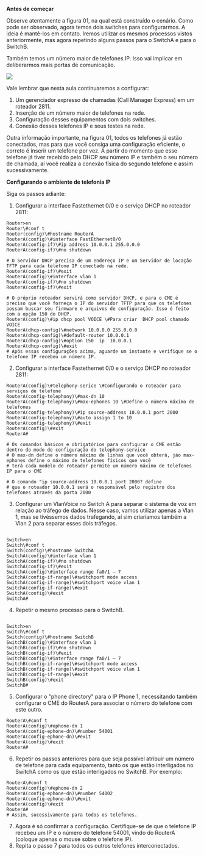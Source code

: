 **Antes de começar**

Observe atentamente a figura 01, na qual está construído o cenário. Como pode ser observado, agora temos dois switches para configurarmos. A ideia é mantê-los em contato. Iremos utilizar os mesmos processos vistos anteriormente, mas agora repetindo alguns passos para o SwitchA e para o SwitchB.

Também temos um número maior de telefones IP. Isso vai implicar em deliberarmos mais portas de comunicação.

[![](https://img.uninove.br/static/0/0/0/0/0/0/0/1/1/9/3/119300/a18i01_quasar80_100.jpg)](https://img.uninove.br/static/0/0/0/0/0/0/0/1/1/9/3/119300/a18i01_quasar80_100.jpg)

Vale lembrar que nesta aula continuaremos a configurar:

1. Um gerenciador expresso de chamadas (Call Manager Express) em um roteador 2811.
2. Inserção de um número maior de telefones na rede.
3. Configuração desses equipamentos com dois switches.
4. Conexão desses telefones IP e seus testes na rede.

Outra informação importante, na figura 01, todos os telefones já estão conectados, mas para que você consiga uma configuração eficiente, o correto é inserir um telefone por vez. A partir do momento que esse telefone já tiver recebido pelo DHCP seu número IP e também o seu número de chamada, aí você realiza a conexão física do segundo telefone e assim sucessivamente.

**Configurando o ambiente de telefonia IP**

Siga os passos adiante:

1. Configurar a interface Fastethernet 0/0 e o serviço DHCP no roteador 2811:

```Shell
Router>en
Router\#conf t
Router(config)\#hostname RouterA
RouterA(config)\#interface FastEthernet0/0
RouterA(config-if)\#ip address 10.0.0.1 255.0.0.0
RouterA(config-if)\#no shutdown
  
# O Servidor DHCP precisa de um endereço IP e um Servidor de locação TFTP para cada telefone IP conectado na rede.   
RouterA(config-if)\#exit
RouterA(config)\#interface vlan 1
RouterA(config-if)\#no shutdown
RouterA(config-if)\#exit
  
# O próprio roteador servirá como servidor DHCP, e para o CME é preciso que você forneça o IP do servidor TFTP para que os telefones possam buscar seu firmware e arquivos de configuração. Isso é feito com a opção 150 do DHCP. 
RouterA(config)\#ip dhcp pool VOICE \#Para criar  DHCP pool chamado VOICE
RouterA(dhcp-config)\#network 10.0.0.0 255.0.0.0 
RouterA(dhcp-config)\#default-router 10.0.0.1
RouterA(dhcp-config)\#option 150  ip  10.0.0.1
RouterA(dhcp-config)\#exit
# Após essas configurações acima, aguarde um instante e verifique se o telefone IP recebeu um número IP.
```

2. Configurar a interface Fastethernet 0/0 e o serviço DHCP no roteador 2811:

```Shell
RouterA(config)\#telephony-serice \#Configurando o roteador para serviços de telefone
RouterA(config-telephony)\#max-dn 10
RouterA(config-telephony)\#max-ephones 10 \#Define o número máximo de telefones
RouterA(config-telephony)\#ip source-address 10.0.0.1 port 2000
RouterA(config-telephony)\#auto assign 1 to 10
RouterA(config-telephony)\#exit
RouterA(config)\#exit
RouterA#

# Os comandos básicos e obrigatórios para configurar o CME estão dentro do modo de configuração do telephony-service
# O max-dn define o número máximo de linhas que você obterá, jáo max-ephones define o máximo de telefones físicos que você
# terá cada modelo de roteador permite um número máximo de telefones IP para o CME

# O comando "ip source-address 10.0.0.1 port 2000? define
# que o roteador 10.0.0.1 será o responsável pelo registro dos telefones através da porta 2000
```

3. Configurar um VlanVoice no Switch A para separar o sistema de voz em relação ao tráfego de dados. Nesse caso, vamos utilizar apenas a Vlan 1, mas se tivéssemos dados trafegando, aí sim criaríamos também a Vlan 2 para separar esses dois tráfegos.

```Shell

Switch>en
Switch\#conf t
Switch(config)\#hostname SwitchA
SwitchA(config)\#interface vlan 1
SwitchA(config-if)\#no shutdown
SwitchA(config-if)\#exit
SwitchA(config)\#interface range fa0/1 – 7 
SwitchA(config-if-range)\#switchport mode access
SwitchA(config-if-range)\#switchport voice vlan 1
SwitchA(config-if-range)\#exit
SwitchA(config)\#exit
SwitchA#
```

4. Repetir o mesmo processo para o SwitchB.

```Shell

Switch>en
Switch\#conf t
Switch(config)\#hostname SwitchB
SwitchB(config)\#interface vlan 1
SwitchB(config-if)\#no shutdown
SwitchB(config-if)\#exit
SwitchB(config)\#interface range fa0/1 – 7 
SwitchB(config-if-range)\#switchport mode access
SwitchB(config-if-range)\#switchport voice vlan 1
SwitchB(config-if-range)\#exit
SwitchB(config)\#exit
SwitchB#
```

5. Configurar o "phone directory" para o IP Phone 1, necessitando também configurar o CME do RouterA para associar o número do telefone com este outro.

```Shell
RouterA\#conf t
RouterA(config)\#ephone-dn 1 
RouterA(config-ephone-dn)\#number 54001 
RouterA(config-ephone-dn)\#exit 
RouterA(config)\#exit
RouterA#
```

6. Repetir os passos anteriores para que seja possível atribuir um número de telefone para cada equipamento, tanto os que estão interligados no SwitchA como os que estão interligados no SwitchB. Por exemplo:

```Shell
RouterA\#conf t
RouterA(config)\#ephone-dn 2 
RouterA(config-ephone-dn)\#number 54002 
RouterA(config-ephone-dn)\#exit 
RouterA(config)\#exit
RouterA#
# Assim, sucessivamente para todos os telefones.
```

7. Agora é só confirmar a configuração. Certifique-se de que o telefone IP recebeu um IP e o número do telefone 54001, vindo do RouterA (coloque apenas o mouse sobre o telefone IP).  
8. Repita o passo 7 para todos os outros telefones interconectados.